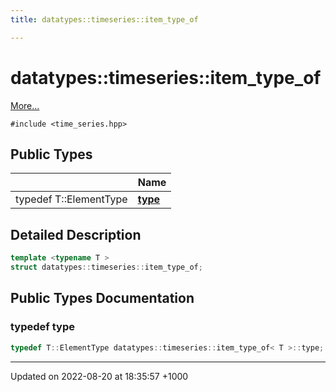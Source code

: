 ```yaml
---
title: datatypes::timeseries::item_type_of

---
```


# datatypes::timeseries::item_type_of



 [More...](#detailed-description)


`#include <time_series.hpp>`

## Public Types

|                | Name           |
| -------------- | -------------- |
| typedef T::ElementType | **[type](/cpp/Classes/structdatatypes_1_1timeseries_1_1item__type__of/#typedef-type)**  |

## Detailed Description

```cpp
template <typename T >
struct datatypes::timeseries::item_type_of;
```

## Public Types Documentation

### typedef type

```cpp
typedef T::ElementType datatypes::timeseries::item_type_of< T >::type;
```


-------------------------------

Updated on 2022-08-20 at 18:35:57 +1000
